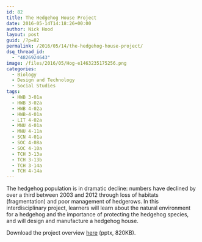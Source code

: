 ```yaml
---
id: 82
title: The Hedgehog House Project
date: 2016-05-14T14:18:26+00:00
author: Nick Hood
layout: post
guid: /?p=82
permalink: /2016/05/14/the-hedgehog-house-project/
dsq_thread_id:
  - "4826924643"
image: /files/2016/05/Hog-e1463235175256.png
categories:
  - Biology
  - Design and Technology
  - Social Studies
tags:
  - HWB 3-01a
  - HWB 3-02a
  - HWB 4-02a
  - HWB-4-01a
  - LIT 4-02a
  - MNU 4-01a
  - MNU 4-11a
  - SCN 4-01a
  - SOC 4-08a
  - SOC 4-10a
  - TCH 3-13a
  - TCH 3-13b
  - TCH 3-14a
  - TCH 4-14a
---
```

The hedgehog population is in dramatic decline: numbers have declined by over a third between 2003 and 2012 through loss of habitats (fragmentation) and poor management of hedgerows. In this interdisciplinary project, learners will learn about the natural environment for a hedgehog and the importance of protecting the hedgehog species, and will design and manufacture a hedgehog house.

Download the project overview <a href="/files/2016/05/The-Hedgehog-House-Project-1.pptx">here</a> (pptx, 820KB).
